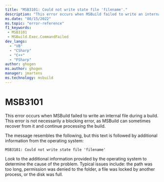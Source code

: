 ```yaml
---
title: "MSB3101: Could not write state file 'filename'."
description: "This error occurs when MSBuild failed to write an internal file during a build."
ms.date: "08/15/2022"
ms.topic: "error-reference"
f1_keywords:
 - MSB3101
 - MSBuild.Exec.CommandFailed
dev_langs:
  - "VB"
  - "CSharp"
  - "C++"
  - "FSharp"
author: ghogen
ms.author: ghogen
manager: jmartens
ms.technology: msbuild
---
```

# MSB3101

This error occurs when MSBuild failed to write an internal file during a build. This error is not necessarily a blocking error, as MSBuild can sometimes recover from it and continue processing the build.

The message resembles the following, but this text is followed by additional information from the operating system:

```output
MSB3101: Could not write state file 'filename'
```

Look to the additional information provided by the operating system to determine the cause of the problem. Typical issues include: the path was too long, permission was denied to the folder, a file was locked by another process, or the disk was full.
